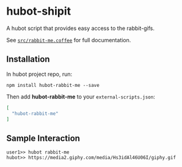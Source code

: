 # hubot-shipit

A hubot script that provides easy access to the rabbit-gifs.

See [`src/rabbit-me.coffee`](src/rabbit-me.coffee) for full documentation.

## Installation

In hubot project repo, run:

`npm install hubot-rabbit-me --save`

Then add **hubot-rabbit-me** to your `external-scripts.json`:

```json
[
  "hubot-rabbit-me"
]
```

## Sample Interaction

```
user1>> hubot rabbit-me
hubot>> https://media2.giphy.com/media/Hs3idAl46U06I/giphy.gif
```
